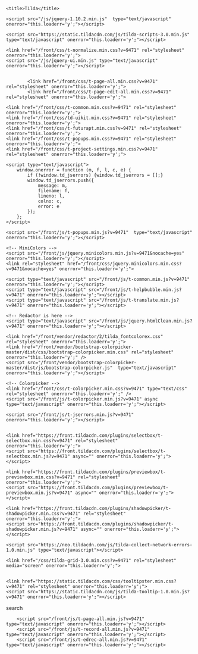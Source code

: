 


<!DOCTYPE html>
<html lang="en">
<head>
	<meta charset="utf-8">
	<meta http-equiv="X-UA-Compatible" content="IE=edge">
	<meta name="viewport" content="width=device-width, initial-scale=1.0">
	<meta name="description" content="">
	<meta name="author" content="">
	<meta name="csrf" content="" id="csrf">
	<link rel="shortcut icon" href="/img/tildafavicon.ico">
	<link rel="icon" href="/img/tildafavicon.svg" type="image/svg+xml">
	<link rel="apple-touch-icon" href="/img/tildafavicon-180x180.png" type="image/png">

	<title>Tilda</title>

	<script src="/js/jquery-1.10.2.min.js"  type="text/javascript" onerror="this.loaderr='y';"></script>

	<script src="https://static.tildacdn.com/js/tilda-scripts-3.0.min.js"  type="text/javascript" onerror="this.loaderr='y';"></script>

	<link href="/front/css/t-normalize.min.css?v=9471" rel="stylesheet" onerror="this.loaderr='y';">
	<script src="/js/jquery-ui.min.js" type="text/javascript" onerror="this.loaderr='y';"></script>

	
			<link href="/front/css/t-page-all.min.css?v=9471" rel="stylesheet" onerror="this.loaderr='y';">
			<link href="/front/css/t-page-edit-all.min.css?v=9471" rel="stylesheet" onerror="this.loaderr='y';">

	<link href="/front/css/t-common.min.css?v=9471" rel="stylesheet" onerror="this.loaderr='y';">
	<link href="/front/css/td-uikit.min.css?v=9471" rel="stylesheet" onerror="this.loaderr='y';">
	<link href="/front/css/t-futurapt.min.css?v=9471" rel="stylesheet" onerror="this.loaderr='y';">
	<link href="/front/css/t-popups.min.css?v=9471" rel="stylesheet" onerror="this.loaderr='y';">
	<link href="/front/css/t-project-settings.min.css?v=9471" rel="stylesheet" onerror="this.loaderr='y';">

	<script type="text/javascript">
		window.onerror = function (m, f, l, c, e) {
			if (!window.td_jserrors) {window.td_jserrors = [];}
			window.td_jserrors.push({
				message: m,
				filename: f,
				lineno: l,
				colno: c,
				error: e
			});
		};
	</script>

	<script src="/front/js/t-popups.min.js?v=9471"  type="text/javascript" onerror="this.loaderr='y';"></script>

	<!-- MiniColors -->
	<script src="/front/js/jquery.minicolors.min.js?v=9471&nocache=yes" onerror="this.loaderr='y';"></script>
	<link rel="stylesheet" href="/front/css/jquery.minicolors.min.css?v=9471&nocache=yes" onerror="this.loaderr='y';">

	<script type="text/javascript" src="/front/js/t-common.min.js?v=9471" onerror="this.loaderr='y';"></script>
	<script type="text/javascript" src="/front/js/t-helpbubble.min.js?v=9471" onerror="this.loaderr='y';"></script>
	<script type="text/javascript" src="/front/js/t-translate.min.js?v=9471" onerror="this.loaderr='y';"></script>

	<!-- Redactor is here -->
	<script type="text/javascript" src="/front/js/jquery.htmlClean.min.js?v=9471" onerror="this.loaderr='y';"></script>

	<link href="/front/vendor/redactor/2/tilda_fontcolorex.css" rel="stylesheet" onerror="this.loaderr='y';">
	<link href="/front/vendor/bootstrap-colorpicker-master/dist/css/bootstrap-colorpicker.min.css" rel="stylesheet" onerror="this.loaderr='y';" />
	<script src="/front/vendor/bootstrap-colorpicker-master/dist/js/bootstrap-colorpicker.js"  type="text/javascript" onerror="this.loaderr='y';"></script>

	<!-- Colorpicker -->
	<link href="/front/css/t-colorpicker.min.css?v=9471" type="text/css" rel="stylesheet" onerror="this.loaderr='y';" />
	<script src="/front/js/t-colorpicker.min.js?v=9471" async type="text/javascript" onerror="this.loaderr='y';"></script>

	<script src="/front/js/t-jserrors.min.js?v=9471" onerror="this.loaderr='y';"></script>


	<link href="https://front.tildacdn.com/plugins/selectbox/t-selectbox.min.css?v=9471" rel="stylesheet" onerror="this.loaderr='y';">
	<script src="https://front.tildacdn.com/plugins/selectbox/t-selectbox.min.js?v=9471" async="" onerror="this.loaderr='y';"></script>

	<link href="https://front.tildacdn.com/plugins/previewbox/t-previewbox.min.css?v=9471" rel="stylesheet" onerror="this.loaderr='y';">
	<script src="https://front.tildacdn.com/plugins/previewbox/t-previewbox.min.js?v=9471" async="" onerror="this.loaderr='y';"></script>

	<link href="https://front.tildacdn.com/plugins/shadowpicker/t-shadowpicker.min.css?v=9471" rel="stylesheet" onerror="this.loaderr='y';">
	<script src="https://front.tildacdn.com/plugins/shadowpicker/t-shadowpicker.min.js?v=9471" async="" onerror="this.loaderr='y';"></script>

	<script src="https://neo.tildacdn.com/js/tilda-collect-network-errors-1.0.min.js" type="text/javascript"></script>

	<link href="/css/tilda-grid-3.0.min.css?v=9471" rel="stylesheet" media="screen" onerror="this.loaderr='y';">


	<link href="https://static.tildacdn.com/css/tooltipster.min.css?v=9471" rel="stylesheet" onerror="this.loaderr='y';">
	<script src="https://static.tildacdn.com/js/tilda-tooltip-1.0.min.js?v=9471" onerror="this.loaderr='y';"></script>
</head>

<body style="margin:0px;" data-lang="" data-country="">

<!-- Fixed main menu -->
<div class="tp-menu" role="navigation" id="mainmenu">
	<div id="info-alert" style="position:fixed; width:100%; z-index:10000;"></div>
	<div class="tp-menu__wrapper"></div>
</div>
<!--/// Fixed main menu -->


<div id="for_redactor_toolbar" class="hidden"></div>

<div class="tp-library hidden"></div>

<div id="editforms" class="pe-container hidden"></div>

<div id="editformsxl" class="hidden"></div>

<div id="closelayer" class="hidden"></div>

<div class="modal fade tm-popup tm-popup_fade" id="myModal" tabindex="-1" role="dialog" aria-labelledby="myModalLabel" aria-hidden="true">
	<div class="modal-dialog tm-popup__wrap">
		<div class="modal-content tm-popup__window" id="myModalContent">
		</div>
	</div>
</div>

<div class="modal fade tm-popup tm-popup_fade" id="myHelpModal" tabindex="-1" role="dialog" aria-labelledby="myHelpModalLabel" aria-hidden="true">
	<div class="modal-dialog tm-popup__wrap">
		<div class="modal-content tm-popup__window" id="myHelpModalContent">
		</div>
	</div>
</div>

<div class="td-popup" id="popup_pagesettings">
	<div class="td-popup__wrap">
		<div class="td-popup-window">
		</div>
	</div>
</div>

<div class="td-popup" id="popup_searchandselectimages">
	<div class="td-popup__wrap">
		<div class="td-popup-window">
			search
		</div>
	</div>
</div>



<!--allrecords-->
<div id="allrecords" class="t-records" data-hook="blocks-collection-content-node" data-tilda-mode="edit">

</div>
<!--/allrecords-->







		<script src="/front/js/t-page-all.min.js?v=9471" type="text/javascript" onerror="this.loaderr='y';"></script>
		<script src="/front/js/t-record-all.min.js?v=9471" type="text/javascript" onerror="this.loaderr='y';"></script>
		<script src="/front/js/t-edrec-all.min.js?v=9471" type="text/javascript" onerror="this.loaderr='y';"></script>
</body>
</html>
